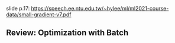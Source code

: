 slide p.17: https://speech.ee.ntu.edu.tw/~hylee/ml/ml2021-course-data/small-gradient-v7.pdf

## Review: Optimization with Batch

